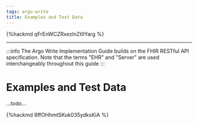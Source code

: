 ```yaml
---
tags: argo-write
title: Examples and Test Data
---
```


{%hackmd qFrEnWCZRxezInZtIIYarg %}

---

:::info
The Argo Write Implementation Guide builds on the FHIR RESTful API specification. Note that the terms "EHR" and "Server" are used interchangeably throughout this guide
:::

# Examples and Test Data

...todo...

{%hackmd 8ffOHhmtSKuk035ydksKiA %}